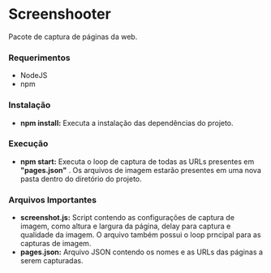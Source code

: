 # Screenshooter

Pacote de captura de páginas da web.

### Requerimentos
- NodeJS
- npm

### Instalação
- **npm install:** Executa a instalação das dependências do projeto.

### Execução
- **npm start:** Executa o loop de captura de todas as URLs presentes em **"pages.json"** . Os arquivos de imagem estarão presentes em uma nova pasta dentro do diretório do projeto.

 ### Arquivos Importantes
 - **screenshot.js:** Script contendo as configurações de captura de imagem, como altura e largura da página, delay para captura e qualidade da imagem. O arquivo também possui o loop prncipal para as capturas de imagem.
 - **pages.json:** Arquivo JSON contendo os nomes e as URLs das páginas a serem capturadas.